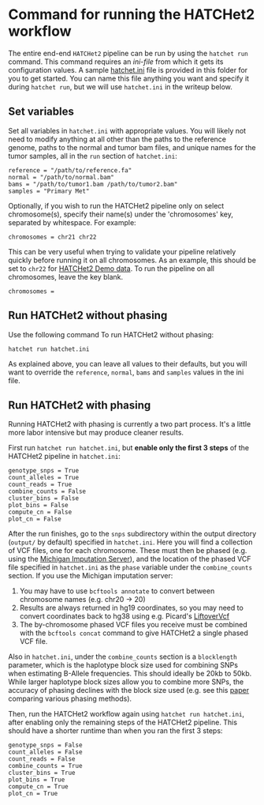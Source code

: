 # Command for running the HATCHet2 workflow

The entire end-end `HATCHet2` pipeline can be run by using the `hatchet run` command. This command requires an *ini-file*
from which it gets its configuration values. A sample
[hatchet.ini](https://raw.githubusercontent.com/raphael-group/hatchet/master/script/hatchet.ini) file is provided in
this folder for you to get started. You can name this file anything you want and specify it during `hatchet run`, but we
will use `hatchet.ini` in the writeup below.

## Set variables

Set all variables in `hatchet.ini` with appropriate values. You will likely not need to modify anything at all other
than the paths to the reference genome, paths to the normal and tumor bam files, and unique names for the tumor
samples, all in the `run` section of `hatchet.ini`:

```
reference = "/path/to/reference.fa"
normal = "/path/to/normal.bam"
bams = "/path/to/tumor1.bam /path/to/tumor2.bam"
samples = "Primary Met"
```

Optionally, if you wish to run the HATCHet2 pipeline only on select chromosome(s), specify their name(s) under the
'chromosomes' key, separated by whitespace. For example:

```
chromosomes = chr21 chr22
```

This can be very useful when trying to validate your pipeline relatively quickly before running it on all chromosomes.
As an example, this should be set to `chr22` for [HATCHet2 Demo data](https://zenodo.org/record/4046906).
To run the pipeline on all chromosomes, leave the key blank.

```
chromosomes =
```

## Run HATCHet2 without phasing

Use the following command To run HATCHet2 without phasing:

```
hatchet run hatchet.ini
```

As explained above, you can leave all values to their defaults, but you will want to override the `reference`, `normal`,
`bams` and `samples` values in the ini file.

## Run HATCHet2 with phasing

Running HATCHet2 with phasing is currently a two part process. It's a little more labor intensive but may produce cleaner
results.

First run `hatchet run hatchet.ini`, but **enable only the first 3 steps** of the HATCHet2 pipeline in `hatchet.ini`:

```
genotype_snps = True
count_alleles = True
count_reads = True
combine_counts = False
cluster_bins = False
plot_bins = False
compute_cn = False
plot_cn = False
```

After the run finishes, go to the `snps` subdirectory within the output directory (`output/` by default) specified in
`hatchet.ini`. Here you will find a collection of VCF files, one for each chromosome. These must then be phased (e.g.
using the [Michigan Imputation Server](https://imputationserver.sph.umich.edu/index.html#!)), and the location of the
phased VCF file specified in `hatchet.ini` as the `phase` variable under the `combine_counts` section. If you use the
Michigan imputation server:

1. You may have to use `bcftools annotate` to convert between chromosome names (e.g. chr20 -> 20)
2. Results are always returned in hg19 coordinates, so you may need to convert coordinates back to hg38 using e.g.
   Picard's [LiftoverVcf](https://broadinstitute.github.io/picard/command-line-overview.html#LiftoverVcf)
3. The by-chromosome phased VCF files you receive must be combined with the `bcftools concat` command to give HATCHet2 a
   single phased VCF file.

Also in `hatchet.ini`, under the `combine_counts` section is a `blocklength` parameter, which is the haplotype block
size used for combining SNPs when estimating B-Allele frequencies. This should ideally be 20kb to 50kb. While larger
haplotype block sizes allow you to combine more SNPs, the accuracy of phasing declines with the block size used (e.g.
see this [paper](https://journals.plos.org/plosgenetics/article?id=10.1371/journal.pgen.1007308) comparing various
phasing methods).

Then, run the HATCHet2 workflow again using `hatchet run hatchet.ini`, after enabling only the remaining steps of
the HATCHet2 pipeline. This should have a shorter runtime than when you ran the first 3 steps:

```
genotype_snps = False
count_alleles = False
count_reads = False
combine_counts = True
cluster_bins = True
plot_bins = True
compute_cn = True
plot_cn = True
```
